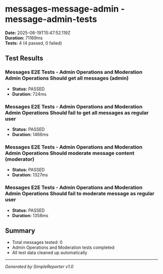 # messages-message-admin - message-admin-tests

**Date:** 2025-06-19T15:47:52.119Z  
**Duration:** 71169ms  
**Tests:** 4 (4 passed, 0 failed)

## Test Results


### Messages E2E Tests - Admin Operations and Moderation Admin Operations Should get all messages (admin)
- **Status:** PASSED
- **Duration:** 724ms



### Messages E2E Tests - Admin Operations and Moderation Admin Operations Should fail to get all messages as regular user
- **Status:** PASSED
- **Duration:** 1466ms



### Messages E2E Tests - Admin Operations and Moderation Admin Operations Should moderate message content (moderator)
- **Status:** PASSED
- **Duration:** 1327ms



### Messages E2E Tests - Admin Operations and Moderation Admin Operations Should fail to moderate message as regular user
- **Status:** PASSED
- **Duration:** 1358ms



## Summary

- Total messages tested: 0
- Admin Operations and Moderation tests completed
- All test data cleaned up automatically

---
*Generated by SimpleReporter v1.0*
